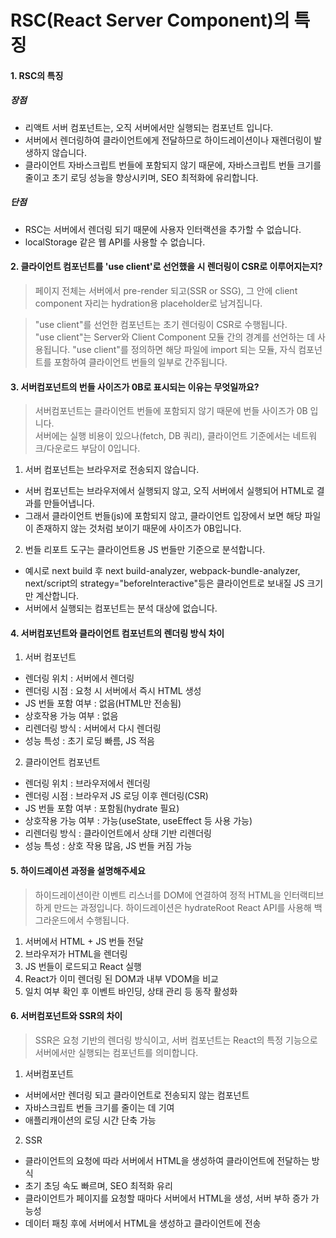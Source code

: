 # RSC(React Server Component)의 특징

#### 1. RSC의 특징

##### 장점

- 리액트 서버 컴포넌트는, 오직 서버에서만 실행되는 컴포넌트 입니다.
- 서버에서 렌더링하여 클라이언트에게 전달하므로 하이드레이션이나 재렌더링이 발생하지 않습니다.
- 클라이언트 자바스크립트 번들에 포함되지 않기 때문에, 자바스크립트 번들 크기를 줄이고 초기 로딩 성능을 향상시키며, SEO 최적화에 유리합니다.

##### 단점

- RSC는 서버에서 렌더링 되기 때문에 사용자 인터랙션을 추가할 수 없습니다.
- localStorage 같은 웹 API를 사용할 수 없습니다.

#### 2. 클라이언트 컴포넌트를 'use client'로 선언했을 시 렌더링이 CSR로 이루어지는지?

> 페이지 전체는 서버에서 pre-render 되고(SSR or SSG), 그 안에 client component 자리는 hydration용 placeholder로 남겨집니다.

> "use client"를 선언한 컴포넌트는 초기 렌더링이 CSR로 수행됩니다.  
> "use client"는 Server와 Client Component 모듈 간의 경계를 선언하는 데 사용됩니다. "use client"를 정의하면 해당 파일에 import 되는 모듈, 자식 컴포넌트를 포함하여 클라이언트 번들의 일부로 간주됩니다.

#### 3. 서버컴포넌트의 번들 사이즈가 0B로 표시되는 이유는 무엇일까요?

> 서버컴포넌트는 클라이언트 번들에 포함되지 않기 때문에 번들 사이즈가 0B 입니다.  
> 서버에는 실행 비용이 있으나(fetch, DB 쿼리), 클라이언트 기준에서는 네트워크/다운로드 부담이 0입니다.

1. 서버 컴포넌트는 브라우저로 전송되지 않습니다.

- 서버 컴포넌트는 브라우저에서 실행되지 않고, 오직 서버에서 실행되어 HTML로 결과를 만들어냅니다.
- 그래서 클라이언트 번들(js)에 포함되지 않고, 클라이언트 입장에서 보면 해당 파일이 존재하지 않는 것처럼 보이기 때문에 사이즈가 0B입니다.

2. 번들 리포트 도구는 클라이언트용 JS 번들만 기준으로 분석합니다.

- 예시로 next build 후 next build-analyzer, webpack-bundle-analyzer, next/script의 strategy="beforeInteractive"등은 클라이언트로 보내질 JS 크기만 계산합니다.
- 서버에서 실행되는 컴포넌트는 분석 대상에 없습니다.

#### 4. 서버컴포넌트와 클라이언트 컴포넌트의 렌더링 방식 차이

1. 서버 컴포넌트

- 렌더링 위치 : 서버에서 렌더링
- 렌더링 시점 : 요청 시 서버에서 즉시 HTML 생성
- JS 번들 포함 여부 : 없음(HTML만 전송됨)
- 상호작용 가능 여부 : 없음
- 리렌더링 방식 : 서버에서 다시 렌더링
- 성능 특성 : 초기 로딩 빠름, JS 적음

2. 클라이언트 컴포넌트

- 렌더링 위치 : 브라우저에서 렌더링
- 렌더링 시점 : 브라우저 JS 로딩 이후 렌더링(CSR)
- JS 번들 포함 여부 : 포함됨(hydrate 필요)
- 상호작용 가능 여부 : 가능(useState, useEffect 등 사용 가능)
- 리렌더링 방식 : 클라이언트에서 상태 기반 리렌더링
- 성능 특성 : 상호 작용 많음, JS 번들 커짐 가능

#### 5. 하이드레이션 과정을 설명해주세요

> 하이드레이션이란 이벤트 리스너를 DOM에 연결하여 정적 HTML을 인터랙티브하게 만드는 과정입니다. 하이드레이션은 hydrateRoot React API를 사용해 백그라운드에서 수행됩니다.

1. 서버에서 HTML + JS 번들 전달
2. 브라우저가 HTML을 렌더링
3. JS 번들이 로드되고 React 실행
4. React가 이미 렌더링 된 DOM과 내부 VDOM을 비교
5. 일치 여부 확인 후 이벤트 바인딩, 상태 관리 등 동작 활성화


#### 6. 서버컴포넌트와 SSR의 차이

> SSR은 요청 기반의 렌더링 방식이고, 서버 컴포넌트는 React의 특정 기능으로 서버에서만 실행되는 컴포넌트를 의미합니다.

1. 서버컴포넌트
- 서버에서만 렌더링 되고 클라이언트로 전송되지 않는 컴포넌트
- 자바스크립트 번들 크기를 줄이는 데 기여
- 애플리캐이션의 로딩 시간 단축 가능

2. SSR
- 클라이언트의 요청에 따라 서버에서 HTML을 생성하여 클라이언트에 전달하는 방식
- 초기 초딩 속도 빠르며, SEO 최적화 유리
- 클라이언트가 페이지를 요청할 때마다 서버에서 HTML을 생성, 서버 부하 증가 가능성
- 데이터 패칭 후에 서버에서 HTML을 생성하고 클라이언트에 전송